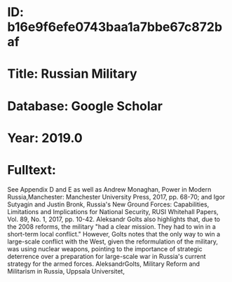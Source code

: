 # ID: b16e9f6efe0743baa1a7bbe67c872baf
# Title: Russian Military
# Database: Google Scholar
# Year: 2019.0
# Fulltext:
See Appendix D and E as well as Andrew Monaghan, Power in Modern Russia,Manchester: Manchester University Press, 2017, pp.
68-70; and Igor Sutyagin and Justin Bronk, Russia's New Ground Forces: Capabilities, Limitations and Implications for National Security, RUSI  Whitehall Papers, Vol.
89, No.
1, 2017, pp.
10-42.
Aleksandr Golts also highlights that, due to the 2008 reforms, the military "had a clear mission.
They had to win in a short-term local conflict."
However, Golts notes that the only way to win a large-scale conflict with the West, given the reformulation of the military, was using nuclear weapons, pointing to the importance of strategic deterrence over a preparation for large-scale war in Russia's current strategy for the armed forces.
AleksandrGolts, Military Reform and Militarism in Russia, Uppsala  Universitet,  